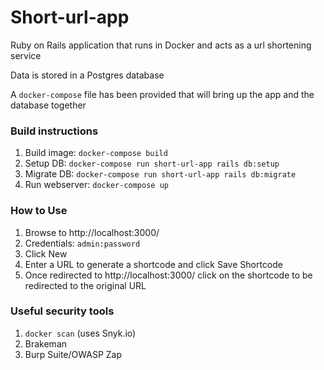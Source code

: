 # Short-url-app
Ruby on Rails application that runs in Docker and acts as a url shortening service

Data is stored in a Postgres database

A `docker-compose` file has been provided that will bring up the app and the database together

### Build instructions
1. Build image: `docker-compose build`
2. Setup DB: `docker-compose run short-url-app rails db:setup`
3. Migrate DB: `docker-compose run short-url-app rails db:migrate`
4. Run webserver: `docker-compose up`

### How to Use
1. Browse to http://localhost:3000/
2. Credentials: `admin:password`
3. Click New
4. Enter a URL to generate a shortcode and click Save Shortcode
5. Once redirected to http://localhost:3000/ click on the shortcode to be redirected to the original URL

### Useful security tools
1. `docker scan` (uses Snyk.io)
2. Brakeman
3. Burp Suite/OWASP Zap